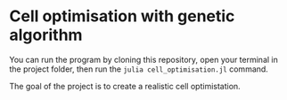 # Cell optimisation with genetic algorithm

You can run the program by cloning this repository, open your terminal in the project folder, then run the `julia cell_optimisation.jl` command.

The goal of the project is to create a realistic cell optimistation.
